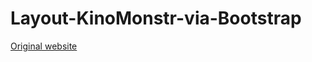 # Layout-KinoMonstr-via-Bootstrap

[Original website](https://alena-f.github.io/kinomonster/index.html)
